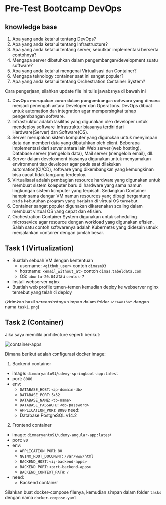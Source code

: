 # Pre-Test Bootcamp DevOps

## knowledge base

1. Apa yang anda ketahui tentang DevOps?
2. Apa yang anda ketahui tentang Infrastructure?
3. Apa yang anda ketahui tentang server, sebutkan implementasi berserta contohnya?
4. Mengapa server dibutuhkan dalam pengembangan/development suatu software?
5. Apa yang anda ketahui mengenai Virtualisasi dan Container?
6. Mengapa teknology container saat ini sangat populer?
7. Apa yang anda ketahui tentang Orchestration Container System?

Cara pengerjaan, silahkan update file ini tulis jawabanya di bawah ini

1. DevOps merupakan peran dalam pengembangan software yang dimana menjadi penengah antara Developer dan Operations. DevOps dibuat untuk automation dan integration agar mempersingkat tahap pengembangan software.
2. Infrastruktur adalah fasilitas yang digunakan oleh developer untuk mendeploy software. Infrastruktur biasanya terdiri dari Hardware(Server) dan Software(OS).
3. Server merupakan sistem komputer yang digunakan untuk menyimpan data dan memberi data yang dibutuhkan oleh client. Beberapa implementasi dari server antara lain Web server (web hosting), Database server (mengelola data), Mail server (mengelola email), dll.
4. Server dalam development biasanya digunakan untuk menyamakan environment tiap developer agar pada saat dilakukan automation(CI/CD), software yang dikembangkan yang kemungkinan bisa cacat tidak langsung terdeploy.
5. Virtualisasi adalah pembagian resource hardware yang digunakan untuk membuat sistem komputer baru di hardware yang sama namun lingkungan sistem komputer yang terpisah. Sedangkan Container hampir sama dengan VM namun resources yang dibagi bergantung pada kebutuhan program yang berjalan di virtual OS tersebut.
6. Container sangat populer digunakan dikarenakan scaling dalam membuat virtual OS yang cepat dan efisien.
7. Orchestration Container System digunakan untuk scheduling microsevice agar resource dengan workload yang digunakan efisien. Salah satu contoh softwarenya adalah Kubernetes yang didesain utnuk menjalankan container dengan jumlah besar.

## Task 1 (Virtualization)

- Buatlah sebuah VM dengan kententuan
  - username: `<github_user>` contoh `dimasm93`
  - hostname: `<email_without_at>` contoh `dimas.tabeldata.com`
  - OS: `ubuntu-20.04` atau `centos-7`
- Install webserver `nginx`
- Buatlah web profile temen-temen kemudian deploy ke webserver nginx tersebut yang telah di deploy
  
(kirimkan hasil screenshotnya simpan dalam folder `screenshot` dengan nama `task1.png`)

## Task 2 (Container)

Jika saya memiliki architecture seperti berikut:

![container-apps](docs/images/01-container.png)

Dimana berikut adalah configurasi docker image:

1. Backend container
  - image: `dimmaryanto93/udemy-springboot-app:latest`
  - port: `8080`
  - env: 
    - `DATABASE_HOST`: `<ip-domain-db>`
    - `DATABASE_PORT`: `5432` 
    - `DATABASE_NAME`: `<db-name>`
    - `DATABASE_PASSWORD`: `<db-password>`
    - `APPLICATION_PORT`: `8080`
  need:
    - Database PostgreSQL v14.2
2. Frontend container
  - image: `dimmaryanto93/udemy-angular-app:latest`
  - port: `80`
  - env:
    - `APPLICATION_PORT`: `80`
    - `NGINX_ROOT_DOCUMENT`: `/var/www/html`
    - `BACKEND_HOST`: `<ip-backend-apps>`
    - `BACKEND_PORT`: `<port-backend-apps>`
    - `BACKEND_CONTEXT_PATH`: `/`
  - need:
    - Backend container

Silahkan buat docker-compose filenya, kemudian simpan dalam folder `tasks` dengan nama `docker-compose.yaml`

